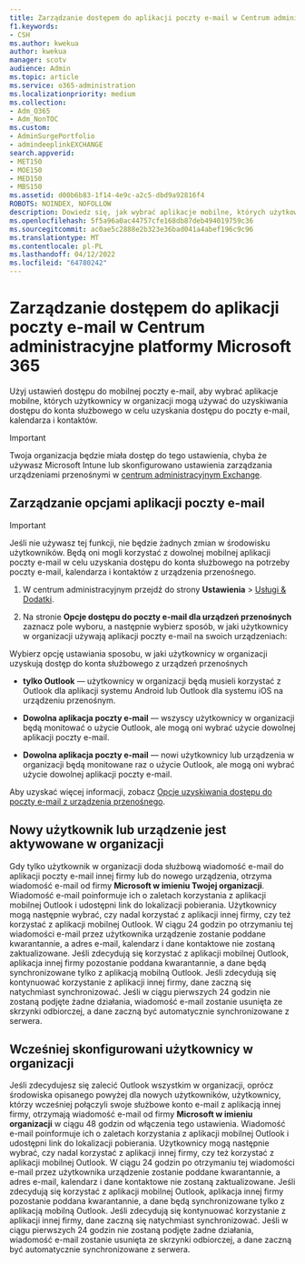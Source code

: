 ```yaml
---
title: Zarządzanie dostępem do aplikacji poczty e-mail w Centrum administracyjne platformy Microsoft 365
f1.keywords:
- CSH
ms.author: kwekua
author: kwekua
manager: scotv
audience: Admin
ms.topic: article
ms.service: o365-administration
ms.localizationpriority: medium
ms.collection:
- Adm_O365
- Adm_NonTOC
ms.custom:
- AdminSurgePortfolio
- admindeeplinkEXCHANGE
search.appverid:
- MET150
- MOE150
- MED150
- MBS150
ms.assetid: d00b6b83-1f14-4e9c-a2c5-dbd9a92816f4
ROBOTS: NOINDEX, NOFOLLOW
description: Dowiedz się, jak wybrać aplikacje mobilne, których użytkownicy mogą używać do uzyskiwania dostępu do poczty e-mail, kalendarza i kontaktów.
ms.openlocfilehash: 5f5a96a0ac44757cfe168db87deb494019759c36
ms.sourcegitcommit: ac0ae5c2888e2b323e36bad041a4abef196c9c96
ms.translationtype: MT
ms.contentlocale: pl-PL
ms.lasthandoff: 04/12/2022
ms.locfileid: "64780242"
---
```

# <a name="manage-email-app-access-in-the-microsoft-365-admin-center"></a>Zarządzanie dostępem do aplikacji poczty e-mail w Centrum administracyjne platformy Microsoft 365

Użyj ustawień dostępu do mobilnej poczty e-mail, aby wybrać aplikacje mobilne, których użytkownicy w organizacji mogą używać do uzyskiwania dostępu do konta służbowego w celu uzyskania dostępu do poczty e-mail, kalendarza i kontaktów.
  
> [!IMPORTANT]
> Twoja organizacja będzie miała dostęp do tego ustawienia, chyba że używasz Microsoft Intune lub skonfigurowano ustawienia zarządzania urządzeniami przenośnymi w <a href="https://go.microsoft.com/fwlink/p/?linkid=2059104" target="_blank">centrum administracyjnym Exchange</a>.
  
## <a name="manage-email-app-options"></a>Zarządzanie opcjami aplikacji poczty e-mail

> [!IMPORTANT]
> Jeśli nie używasz tej funkcji, nie będzie żadnych zmian w środowisku użytkowników. Będą oni mogli korzystać z dowolnej mobilnej aplikacji poczty e-mail w celu uzyskania dostępu do konta służbowego na potrzeby poczty e-mail, kalendarza i kontaktów z urządzenia przenośnego.

1. W centrum administracyjnym przejdź do strony **Ustawienia** \> <a href="https://go.microsoft.com/fwlink/p/?linkid=2053743" target="_blank">Usługi &amp; Dodatki</a>.

2. Na stronie **Opcje dostępu do poczty e-mail dla urządzeń przenośnych** zaznacz pole wyboru, a następnie wybierz sposób, w jaki użytkownicy w organizacji używają aplikacji poczty e-mail na swoich urządzeniach:
  
Wybierz opcję ustawiania sposobu, w jaki użytkownicy w organizacji uzyskują dostęp do konta służbowego z urządzeń przenośnych
  
- **tylko Outlook** — użytkownicy w organizacji będą musieli korzystać z Outlook dla aplikacji systemu Android lub Outlook dla systemu iOS na urządzeniu przenośnym.

- **Dowolna aplikacja poczty e-mail** — wszyscy użytkownicy w organizacji będą monitować o użycie Outlook, ale mogą oni wybrać użycie dowolnej aplikacji poczty e-mail.

- **Dowolna aplikacja poczty e-mail** — nowi użytkownicy lub urządzenia w organizacji będą monitowane raz o użycie Outlook, ale mogą oni wybrać użycie dowolnej aplikacji poczty e-mail.

Aby uzyskać więcej informacji, zobacz [Opcje uzyskiwania dostępu do poczty e-mail z urządzenia przenośnego](access-email-from-a-mobile-device.md).
  
## <a name="new-user-or-device-is-activated-in-your-organization"></a>Nowy użytkownik lub urządzenie jest aktywowane w organizacji

Gdy tylko użytkownik w organizacji doda służbową wiadomość e-mail do aplikacji poczty e-mail innej firmy lub do nowego urządzenia, otrzyma wiadomość e-mail od firmy **Microsoft w imieniu Twojej organizacji**. Wiadomość e-mail poinformuje ich o zaletach korzystania z aplikacji mobilnej Outlook i udostępni link do lokalizacji pobierania. Użytkownicy mogą następnie wybrać, czy nadal korzystać z aplikacji innej firmy, czy też korzystać z aplikacji mobilnej Outlook. W ciągu 24 godzin po otrzymaniu tej wiadomości e-mail przez użytkownika urządzenie zostanie poddane kwarantannie, a adres e-mail, kalendarz i dane kontaktowe nie zostaną zaktualizowane. Jeśli zdecydują się korzystać z aplikacji mobilnej Outlook, aplikacja innej firmy pozostanie poddana kwarantannie, a dane będą synchronizowane tylko z aplikacją mobilną Outlook. Jeśli zdecydują się kontynuować korzystanie z aplikacji innej firmy, dane zaczną się natychmiast synchronizować. Jeśli w ciągu pierwszych 24 godzin nie zostaną podjęte żadne działania, wiadomość e-mail zostanie usunięta ze skrzynki odbiorczej, a dane zaczną być automatycznie synchronizowane z serwera.
  
## <a name="previously-configured-users-in-your-organization"></a>Wcześniej skonfigurowani użytkownicy w organizacji

Jeśli zdecydujesz się zalecić Outlook wszystkim w organizacji, oprócz środowiska opisanego powyżej dla nowych użytkowników, użytkownicy, którzy wcześniej połączyli swoje służbowe konto e-mail z aplikacją innej firmy, otrzymają wiadomość e-mail od firmy **Microsoft w imieniu organizacji** w ciągu 48 godzin od włączenia tego ustawienia. Wiadomość e-mail poinformuje ich o zaletach korzystania z aplikacji mobilnej Outlook i udostępni link do lokalizacji pobierania. Użytkownicy mogą następnie wybrać, czy nadal korzystać z aplikacji innej firmy, czy też korzystać z aplikacji mobilnej Outlook. W ciągu 24 godzin po otrzymaniu tej wiadomości e-mail przez użytkownika urządzenie zostanie poddane kwarantannie, a adres e-mail, kalendarz i dane kontaktowe nie zostaną zaktualizowane. Jeśli zdecydują się korzystać z aplikacji mobilnej Outlook, aplikacja innej firmy pozostanie poddana kwarantannie, a dane będą synchronizowane tylko z aplikacją mobilną Outlook. Jeśli zdecydują się kontynuować korzystanie z aplikacji innej firmy, dane zaczną się natychmiast synchronizować. Jeśli w ciągu pierwszych 24 godzin nie zostaną podjęte żadne działania, wiadomość e-mail zostanie usunięta ze skrzynki odbiorczej, a dane zaczną być automatycznie synchronizowane z serwera.

